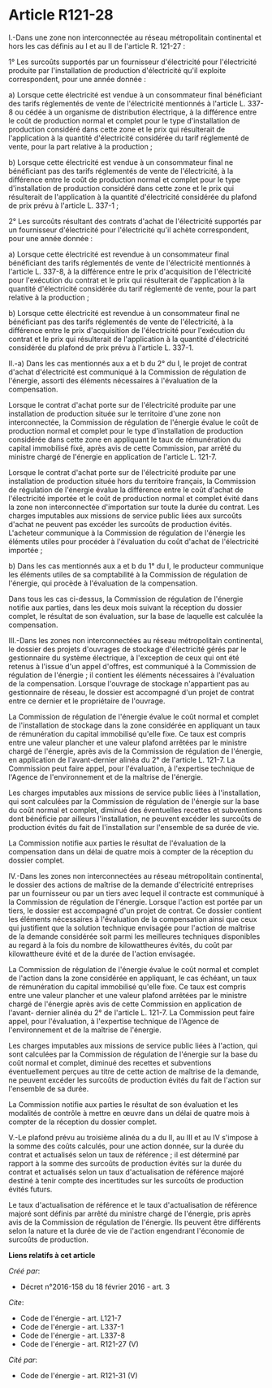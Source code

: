 # Article R121-28

I.-Dans une zone non interconnectée au réseau métropolitain continental et hors les cas définis au I et au II de l'article R.
121-27 : 

1° Les surcoûts supportés par un fournisseur d'électricité pour l'électricité produite par l'installation de production
d'électricité qu'il exploite correspondent, pour une année donnée : 

a) Lorsque cette électricité est vendue à un consommateur final bénéficiant des tarifs réglementés de vente de l'électricité
mentionnés à l'article L. 337-8 ou cédée à un organisme de distribution électrique, à la différence entre le coût de
production normal et complet pour le type d'installation de production considéré dans cette zone et le prix qui résulterait
de l'application à la quantité d'électricité considérée du tarif réglementé de vente, pour la part relative à la
production ; 

b) Lorsque cette électricité est vendue à un consommateur final ne bénéficiant pas des tarifs réglementés de vente de
l'électricité, à la différence entre le coût de production normal et complet pour le type d'installation de production
considéré dans cette zone et le prix qui résulterait de l'application à la quantité d'électricité considérée du plafond de
prix prévu à l'article L. 337-1 ; 

2° Les surcoûts résultant des contrats d'achat de l'électricité supportés par un fournisseur d'électricité pour l'électricité
qu'il achète correspondent, pour une année donnée : 

a) Lorsque cette électricité est revendue à un consommateur final bénéficiant des tarifs réglementés de vente de
l'électricité mentionnés à l'article L. 337-8, à la différence entre le prix d'acquisition de l'électricité pour l'exécution
du contrat et le prix qui résulterait de l'application à la quantité d'électricité considérée du tarif réglementé de vente,
pour la part relative à la production ; 

b) Lorsque cette électricité est revendue à un consommateur final ne bénéficiant pas des tarifs réglementés de vente de
l'électricité, à la différence entre le prix d'acquisition de l'électricité pour l'exécution du contrat et le prix qui
résulterait de l'application à la quantité d'électricité considérée du plafond de prix prévu à l'article L. 337-1. 

II.-a) Dans les cas mentionnés aux a et b du 2° du I, le projet de contrat d'achat d'électricité est communiqué à la
Commission de régulation de l'énergie, assorti des éléments nécessaires à l'évaluation de la compensation. 

Lorsque le contrat d'achat porte sur de l'électricité produite par une installation de production située sur le territoire
d'une zone non interconnectée, la Commission de régulation de l'énergie évalue le coût de production normal et complet pour
le type d'installation de production considérée dans cette zone en appliquant le taux de rémunération du capital immobilisé
fixé, après avis de cette Commission, par arrêté du ministre chargé de l'énergie en application de l'article L. 121-7. 

Lorsque le contrat d'achat porte sur de l'électricité produite par une installation de production située hors du territoire
français, la Commission de régulation de l'énergie évalue la différence entre le coût d'achat de l'électricité importée et le
coût de production normal et complet évité dans la zone non interconnectée d'importation sur toute la durée du contrat. Les
charges imputables aux missions de service public liées aux surcoûts d'achat ne peuvent pas excéder les surcoûts de
production évités. L'acheteur communique à la Commission de régulation de l'énergie les éléments utiles pour procéder à
l'évaluation du coût d'achat de l'électricité importée ; 

b) Dans les cas mentionnés aux a et b du 1° du I, le producteur communique les éléments utiles de sa comptabilité à la
Commission de régulation de l'énergie, qui procède à l'évaluation de la compensation. 

Dans tous les cas ci-dessus, la Commission de régulation de l'énergie notifie aux parties, dans les deux mois suivant la
réception du dossier complet, le résultat de son évaluation, sur la base de laquelle est calculée la compensation. 

III.-Dans les zones non interconnectées au réseau métropolitain continental, le dossier des projets d'ouvrages de stockage
d'électricité gérés par le gestionnaire du système électrique, à l'exception de ceux qui ont été retenus à l'issue d'un appel
d'offres, est communiqué à la Commission de régulation de l'énergie ; il contient les éléments nécessaires à l'évaluation de
la compensation. Lorsque l'ouvrage de stockage n'appartient pas au gestionnaire de réseau, le dossier est accompagné d'un
projet de contrat entre ce dernier et le propriétaire de l'ouvrage. 

La Commission de régulation de l'énergie évalue le coût normal et complet de l'installation de stockage dans la zone
considérée en appliquant un taux de rémunération du capital immobilisé qu'elle fixe. Ce taux est compris entre une valeur
plancher et une valeur plafond arrêtées par le ministre chargé de l'énergie, après avis de la Commission de régulation de
l'énergie, en application de l'avant-dernier alinéa du 2° de l'article L. 121-7. La Commission peut faire appel, pour
l'évaluation, à l'expertise technique de l'Agence de l'environnement et de la maîtrise de l'énergie. 

Les charges imputables aux missions de service public liées à l'installation, qui sont calculées par la Commission de
régulation de l'énergie sur la base du coût normal et complet, diminué des éventuelles recettes et subventions dont bénéficie
par ailleurs l'installation, ne peuvent excéder les surcoûts de production évités du fait de l'installation sur l'ensemble de
sa durée de vie. 

La Commission notifie aux parties le résultat de l'évaluation de la compensation dans un délai de quatre mois à compter de la
réception du dossier complet. 

IV.-Dans les zones non interconnectées au réseau métropolitain continental, le dossier des actions de maîtrise de la demande
d'électricité entreprises par un fournisseur ou par un tiers avec lequel il contracte est communiqué à la Commission de
régulation de l'énergie. Lorsque l'action est portée par un tiers, le dossier est accompagné d'un projet de contrat. Ce
dossier contient les éléments nécessaires à l'évaluation de la compensation ainsi que ceux qui justifient que la solution
technique envisagée pour l'action de maîtrise de la demande considérée soit parmi les meilleures techniques disponibles au
regard à la fois du nombre de kilowattheures évités, du coût par kilowattheure évité et de la durée de l'action envisagée. 

La Commission de régulation de l'énergie évalue le coût normal et complet de l'action dans la zone considérée en appliquant,
le cas échéant, un taux de rémunération du capital immobilisé qu'elle fixe. Ce taux est compris entre une valeur plancher et
une valeur plafond arrêtées par le ministre chargé de l'énergie après avis de cette Commission en application de l'avant-
dernier alinéa du 2° de l'article L. 121-7. La Commission peut faire appel, pour l'évaluation, à l'expertise technique de
l'Agence de l'environnement et de la maîtrise de l'énergie. 

Les charges imputables aux missions de service public liées à l'action, qui sont calculées par la Commission de régulation de
l'énergie sur la base du coût normal et complet, diminué des recettes et subventions éventuellement perçues au titre de cette
action de maîtrise de la demande, ne peuvent excéder les surcoûts de production évités du fait de l'action sur l'ensemble de
sa durée. 

La Commission notifie aux parties le résultat de son évaluation et les modalités de contrôle à mettre en œuvre dans un délai
de quatre mois à compter de la réception du dossier complet. 

V.-Le plafond prévu au troisième alinéa du a du II, au III et au IV s'impose à la somme des coûts calculés, pour une action
donnée, sur la durée du contrat et actualisés selon un taux de référence ; il est déterminé par rapport à la somme des
surcoûts de production évités sur la durée du contrat et actualisés selon un taux d'actualisation de référence majoré destiné
à tenir compte des incertitudes sur les surcoûts de production évités futurs. 

Le taux d'actualisation de référence et le taux d'actualisation de référence majoré sont définis par arrêté du ministre
chargé de l'énergie, pris après avis de la Commission de régulation de l'énergie. Ils peuvent être différents selon la nature
et la durée de vie de l'action engendrant l'économie de surcoûts de production.

**Liens relatifs à cet article**

_Créé par_:

  - Décret n°2016-158 du 18 février 2016 - art. 3

_Cite_:

  - Code de l'énergie - art. L121-7
  - Code de l'énergie - art. L337-1
  - Code de l'énergie - art. L337-8
  - Code de l'énergie - art. R121-27 (V)

_Cité par_:

  - Code de l'énergie - art. R121-31 (V)
